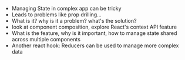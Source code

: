 - Managing State in complex app can be tricky 
- Leads to problems like prop drilling... 
- What is it? why is it a problem? what's the solution?
- look at component composition, explore React's context API feature 
- What is the feature, why is it important, how to manage state shared across multiple components 
- Another react hook: Reducers can be used to manage more complex data